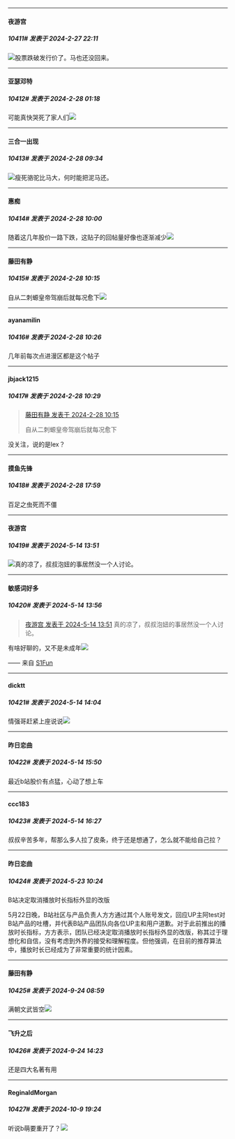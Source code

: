 ﻿
*****

####  夜游宫  
##### 10411#       发表于 2024-2-27 22:11

<img src="https://static.saraba1st.com/image/smiley/face2017/037.png" referrerpolicy="no-referrer">股票跌破发行价了。马也还没回来。


*****

####  亚瑟邓特  
##### 10412#       发表于 2024-2-28 01:18

可能真快哭死了家人们<img src="https://static.saraba1st.com/image/smiley/face2017/067.png" referrerpolicy="no-referrer">


*****

####  三合一出现  
##### 10413#       发表于 2024-2-28 09:34

<img src="https://static.saraba1st.com/image/smiley/face2017/067.png" referrerpolicy="no-referrer">瘦死骆驼比马大，何时能把泥马还。


*****

####  惠痴  
##### 10414#       发表于 2024-2-28 10:00

随着这几年股价一路下跌，这贴子的回帖量好像也逐渐减少<img src="https://static.saraba1st.com/image/smiley/face2017/067.png" referrerpolicy="no-referrer">


*****

####  藤田有静  
##### 10415#       发表于 2024-2-28 10:15

自从二刺螈皇帝驾崩后就每况愈下<img src="https://static.saraba1st.com/image/smiley/face2017/067.png" referrerpolicy="no-referrer">


*****

####  ayanamilin  
##### 10416#       发表于 2024-2-28 10:26

几年前每次点进漫区都是这个帖子

*****

####  jbjack1215  
##### 10417#       发表于 2024-2-28 10:29

<blockquote><a href="httphttps://bbs.saraba1st.com/2b/forum.php?mod=redirect&amp;goto=findpost&amp;pid=64090742&amp;ptid=1789687" target="_blank">藤田有静 发表于 2024-2-28 10:15</a>

自从二刺螈皇帝驾崩后就每况愈下</blockquote>
没关注，说的是lex？


*****

####  摸鱼先锋  
##### 10418#       发表于 2024-2-28 17:59

百足之虫死而不僵

*****

####  夜游宫  
##### 10419#       发表于 2024-5-14 13:51

<img src="https://static.saraba1st.com/image/smiley/face2017/125.png" referrerpolicy="no-referrer">真的凉了，叔叔泡妞的事居然没一个人讨论。


*****

####  敏感词好多  
##### 10420#       发表于 2024-5-14 13:56

<blockquote><a href="httphttps://bbs.saraba1st.com/2b/forum.php?mod=redirect&amp;goto=findpost&amp;pid=64915719&amp;ptid=1789687" target="_blank">夜游宫 发表于 2024-5-14 13:51</a>
真的凉了，叔叔泡妞的事居然没一个人讨论。</blockquote>
有啥好聊的，又不是未成年<img src="https://static.saraba1st.com/image/smiley/face2017/067.png" referrerpolicy="no-referrer">

—— 来自 [S1Fun](https://s1fun.koalcat.com)


*****

####  dicktt  
##### 10421#       发表于 2024-5-14 14:04

情强哥赶紧上座说说<img src="https://static.saraba1st.com/image/smiley/face2017/018.png" referrerpolicy="no-referrer">


*****

####  昨日恋曲  
##### 10422#       发表于 2024-5-14 15:50

最近b站股价有点猛，心动了想上车


*****

####  ccc183  
##### 10423#       发表于 2024-5-14 16:27

叔叔辛苦多年，帮那么多人拉了皮条，终于还是想通了，怎么就不能给自己拉？

*****

####  昨日恋曲  
##### 10424#       发表于 2024-5-23 10:24

B站决定取消播放时长指标外显的改版

5月22日晚，B站社区与产品负责人方方通过其个人账号发文，回应UP主阿test对B站产品的吐槽，并代表B站产品团队向各位UP主和用户道歉。对于此前推出的播放时长指标，方方表示，团队已经决定取消播放时长指标外显的改版，称其过于理想化和自信，没有考虑到外界的接受和理解程度。但他强调，在目前的推荐算法中，播放时长已经成为了非常重要的统计因素。

*****

####  藤田有静  
##### 10425#       发表于 2024-9-24 08:59

满朝文武皆空<img src="https://static.saraba1st.com/image/smiley/face2017/037.png" referrerpolicy="no-referrer">


*****

####  飞升之后  
##### 10426#       发表于 2024-9-24 14:23

还是四大名著有用

*****

####  ReginaldMorgan  
##### 10427#       发表于 2024-10-9 19:24

听说b萌要重开了？<img src="https://static.saraba1st.com/image/smiley/face2017/177.png" referrerpolicy="no-referrer">

